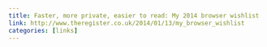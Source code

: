 ```yaml
---
title: Faster, more private, easier to read: My 2014 browser wishlist
link: http://www.theregister.co.uk/2014/01/13/my_browser_wishlist
categories: [links]
---
```

